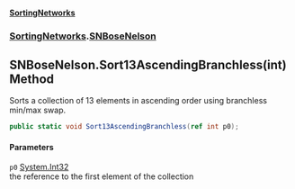 #### [SortingNetworks](index.md 'index')
### [SortingNetworks](SortingNetworks.md 'SortingNetworks').[SNBoseNelson](SortingNetworks_SNBoseNelson.md 'SortingNetworks.SNBoseNelson')
## SNBoseNelson.Sort13AscendingBranchless(int) Method
Sorts a collection of 13 elements in ascending order using branchless min/max swap.  
```csharp
public static void Sort13AscendingBranchless(ref int p0);
```
#### Parameters
<a name='SortingNetworks_SNBoseNelson_Sort13AscendingBranchless(int)_p0'></a>
`p0` [System.Int32](https://docs.microsoft.com/en-us/dotnet/api/System.Int32 'System.Int32')  
the reference to the first element of the collection
  
